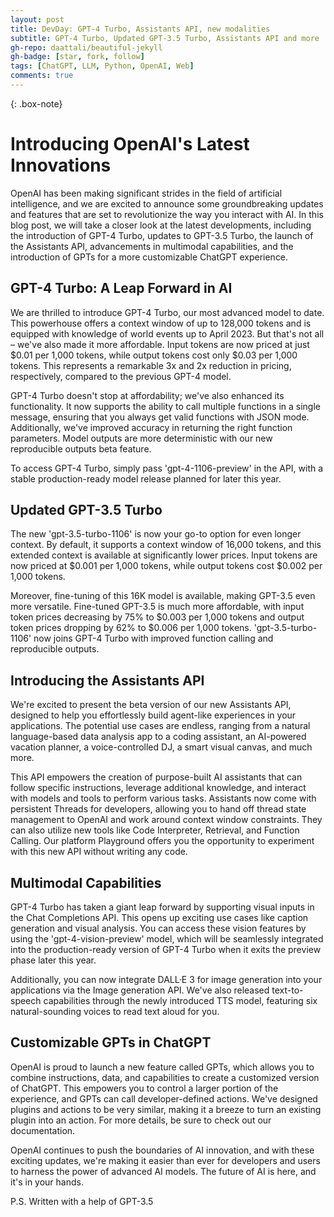 ```yaml
---
layout: post
title: DevDay: GPT-4 Turbo, Assistants API, new modalities
subtitle: GPT-4 Turbo, Updated GPT-3.5 Turbo, Assistants API and more
gh-repo: daattali/beautiful-jekyll
gh-badge: [star, fork, follow]
tags: [ChatGPT, LLM, Python, OpenAI, Web]
comments: true
---
```


{: .box-note}

# Introducing OpenAI's Latest Innovations

OpenAI has been making significant strides in the field of artificial intelligence, and we are excited to announce some groundbreaking updates and features that are set to revolutionize the way you interact with AI. In this blog post, we will take a closer look at the latest developments, including the introduction of GPT-4 Turbo, updates to GPT-3.5 Turbo, the launch of the Assistants API, advancements in multimodal capabilities, and the introduction of GPTs for a more customizable ChatGPT experience.

## GPT-4 Turbo: A Leap Forward in AI

We are thrilled to introduce GPT-4 Turbo, our most advanced model to date. This powerhouse offers a context window of up to 128,000 tokens and is equipped with knowledge of world events up to April 2023. But that's not all – we've also made it more affordable. Input tokens are now priced at just $0.01 per 1,000 tokens, while output tokens cost only $0.03 per 1,000 tokens. This represents a remarkable 3x and 2x reduction in pricing, respectively, compared to the previous GPT-4 model.

GPT-4 Turbo doesn't stop at affordability; we've also enhanced its functionality. It now supports the ability to call multiple functions in a single message, ensuring that you always get valid functions with JSON mode. Additionally, we've improved accuracy in returning the right function parameters. Model outputs are more deterministic with our new reproducible outputs beta feature.

To access GPT-4 Turbo, simply pass 'gpt-4-1106-preview' in the API, with a stable production-ready model release planned for later this year.

## Updated GPT-3.5 Turbo

The new 'gpt-3.5-turbo-1106' is now your go-to option for even longer context. By default, it supports a context window of 16,000 tokens, and this extended context is available at significantly lower prices. Input tokens are now priced at $0.001 per 1,000 tokens, while output tokens cost $0.002 per 1,000 tokens.

Moreover, fine-tuning of this 16K model is available, making GPT-3.5 even more versatile. Fine-tuned GPT-3.5 is much more affordable, with input token prices decreasing by 75% to $0.003 per 1,000 tokens and output token prices dropping by 62% to $0.006 per 1,000 tokens. 'gpt-3.5-turbo-1106' now joins GPT-4 Turbo with improved function calling and reproducible outputs.

## Introducing the Assistants API

We're excited to present the beta version of our new Assistants API, designed to help you effortlessly build agent-like experiences in your applications. The potential use cases are endless, ranging from a natural language-based data analysis app to a coding assistant, an AI-powered vacation planner, a voice-controlled DJ, a smart visual canvas, and much more.

This API empowers the creation of purpose-built AI assistants that can follow specific instructions, leverage additional knowledge, and interact with models and tools to perform various tasks. Assistants now come with persistent Threads for developers, allowing you to hand off thread state management to OpenAI and work around context window constraints. They can also utilize new tools like Code Interpreter, Retrieval, and Function Calling. Our platform Playground offers you the opportunity to experiment with this new API without writing any code.

## Multimodal Capabilities

GPT-4 Turbo has taken a giant leap forward by supporting visual inputs in the Chat Completions API. This opens up exciting use cases like caption generation and visual analysis. You can access these vision features by using the 'gpt-4-vision-preview' model, which will be seamlessly integrated into the production-ready version of GPT-4 Turbo when it exits the preview phase later this year.

Additionally, you can now integrate DALL·E 3 for image generation into your applications via the Image generation API. We've also released text-to-speech capabilities through the newly introduced TTS model, featuring six natural-sounding voices to read text aloud for you.

## Customizable GPTs in ChatGPT

OpenAI is proud to launch a new feature called GPTs, which allows you to combine instructions, data, and capabilities to create a customized version of ChatGPT. This empowers you to control a larger portion of the experience, and GPTs can call developer-defined actions. We've designed plugins and actions to be very similar, making it a breeze to turn an existing plugin into an action. For more details, be sure to check out our documentation.

OpenAI continues to push the boundaries of AI innovation, and with these exciting updates, we're making it easier than ever for developers and users to harness the power of advanced AI models. The future of AI is here, and it's in your hands.

P.S. Written with a help of GPT-3.5
